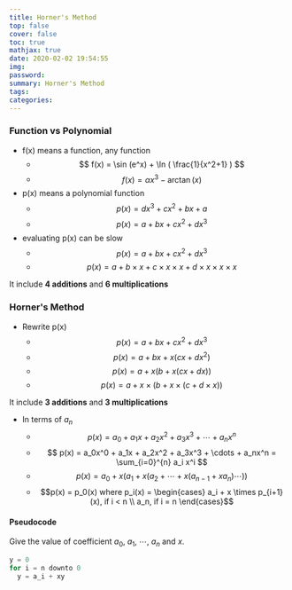```yaml
---
title: Horner's Method
top: false
cover: false
toc: true
mathjax: true
date: 2020-02-02 19:54:55
img:
password:
summary: Horner's Method
tags:
categories:
---
```


### Function vs Polynomial

- f(x) means a function, any function
  - $$ f(x) = \sin (e^x) + \ln ( \frac{1}{x^2+1} ) $$
  - $$ f(x) = \alpha x^3 - \arctan(x) $$
- p(x) means a polynomial function
  - $$ p(x) = dx^3 + cx^2 + bx + a $$
  - $$ p(x) = a + bx + cx^2 + dx^3 $$
- evaluating p(x) can be slow
  - $$ p(x) = a + bx + cx^2 + dx^3 $$
  - $$ p(x) = a + b \times x + c \times x \times x + d \times x \times x \times x $$

It include **4 additions** and **6 multiplications**
### Horner's Method

- Rewrite p(x)
  - $$ p(x) = a + bx + cx^2 + dx^3 $$
  - $$ p(x) = a + bx + x(cx + dx^2) $$
  - $$ p(x) = a + x(b + x(cx + dx)) $$
  - $$ p(x) = a + x \times (b + x \times (c + d \times x)) $$


It include **3 additions** and **3 multiplications**

- In terms of $a_n$
  - $$ p(x) = a_0 + a_1x + a_2x^2 + a_3x^3 + \cdots + a_nx^n $$
  - $$ p(x) = a_0x^0 + a_1x + a_2x^2 + a_3x^3 + \cdots + a_nx^n  = \sum_{i=0}^{n} a_i x^i $$
  - $$ p(x) = a_0 +x(a_1 + x(a_2 + \cdots + x(a_{n-1} + xa_n    ) \cdots )) $$
  - $$p(x) = p_0(x) where p_i(x) = \begin{cases} a_i + x \times p_{i+1}(x), if i < n \\ a_n, if i = n \end{cases}$$

#### Pseudocode

Give the value of coefficient $a_0$, $a_1$, $\cdots$, $a_n$ and $x$.

```python
y = 0
for i = n downto 0
  y = a_i + xy
```

  



